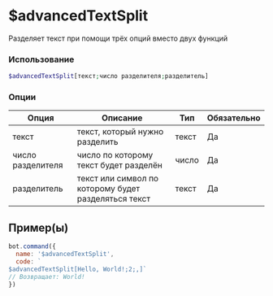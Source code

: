 # $advancedTextSplit
Разделяет текст при помощи трёх опций вместо двух функций
### Использование
```php
$advancedTextSplit[текст;число разделителя;разделитель]
```

### Опции

| Опция | Описание | Тип | Обязательно |
|--------|-------------|------|----------|
| текст | текст, который нужно разделить | текст | Да | 
| число разделителя | число по которому текст будет разделён | число | Да | 
| разделитель | текст или символ по которому будет разделяться текст | текст | Да |
## Пример(ы)

```javascript
bot.command({
  name: '$advancedTextSplit',
  code: `
$advancedTextSplit[Hello, World!;2;,]`
// Возвращает: World!
})
```